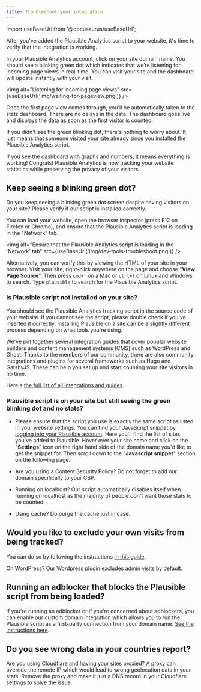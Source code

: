 ```yaml
---
title: Troubleshoot your integration
---
```


import useBaseUrl from '@docusaurus/useBaseUrl';

After you've added the Plausible Analytics script to your website, it's time to verify that the integration is working.

In your Plausible Analytics account, click on your site domain name. You should see a blinking green dot which indicates that we’re listening for incoming page views in real-time. You can visit your site and the dashboard will update instantly with your visit.

<img alt="Listening for incoming page views" src={useBaseUrl('img/waiting-for-pageview.png')} />

Once the first page view comes through, you'll be automatically taken to the stats dashboard. There are no delays in the data. The dashboard goes live and displays the data as soon as the first visitor is counted.

If you didn't see the green blinking dot, there's nothing to worry about. It just means that someone visited your site already since you installed the Plausible Analytics script.

If you see the dashboard with graphs and numbers, it means everything is working! Congrats! Plausible Analytics is now tracking your website statistics while preserving the privacy of your visitors.

## Keep seeing a blinking green dot?

Do you keep seeing a blinking green dot screen despite having visitors on your site? Please verify if our script is installed correctly.

You can load your website, open the browser inspector (press F12 on Firefox or Chrome), and ensure that the Plausible Analytics script is loading in the "Network" tab.

<img alt="Ensure that the Plausible Analytics script is loading in the 'Network' tab" src={useBaseUrl('img/dev-tools-troubleshoot.png')} />

Alternatively, you can verify this by viewing the HTML of your site in your browser. Visit your site, right-click anywhere on the page and choose "**View Page Source**". Then press `cmd+f` on a Mac or `ctrl+f` on Linux and Windows to search. Type `plausible` to search for the Plausible Analytics script.

### Is Plausible script not installed on your site?

You should see the Plausible Analytics tracking script in the source code of your website. If you cannot see the script, please double check if you've inserted it correctly. Installing Plausible on a site can be a slightly different process depending on what tools you're using.

We've put together several integration guides that cover popular website builders and content management systems (CMS) such as WordPress and Ghost. Thanks to the members of our community, there are also community integrations and plugins for several frameworks such as Hugo and GatsbyJS. These can help you set up and start counting your site visitors in no time.

Here's [the full list of all integrations and guides](integration-guides.md).

### Plausible script is on your site but still seeing the green blinking dot and no stats?

* Please ensure that the script you use is exactly the same script as listed in your website settings. You can find your JavaScript snippet by [logging into your Plausible account](https://plausible.io/sites). Here you'll find the list of sites you've added to Plausible. Hover over your site name and click on the "**Settings**" icon on the right hand side of the domain name you'd like to get the snippet for. Then scroll down to the "**Javascript snippet**" section on the following page.

* Are you using a Content Security Policy? Do not forget to add our domain specifically to your CSP.

* Running on localhost? Our script automatically disables itself when running on localhost as the majority of people don't want those stats to be counted.

* Using cache? Do purge the cache just in case.

## Would you like to exclude your own visits from being tracked?

You can do so by following the instructions [in this guide](excluding.md).

On WordPress? [Our Wordpress plugin](https://plausible.io/wordpress-analytics-plugin) excludes admin visits by default.

## Running an adblocker that blocks the Plausible script from being loaded?

If you're running an adblocker or if you're concerned about adblockers, you can enable our custom domain integration which allows you to run the Plausible script as a first-party connection from your domain name. [See the instructions here](custom-domain.md).

## Do you see wrong data in your countries report?

Are you using Cloudflare and having your sites proxied? A proxy can override the remote IP which would lead to wrong geolocation data in your stats. Remove the proxy and make it just a DNS record in your Cloudflare settings to solve the issue.
